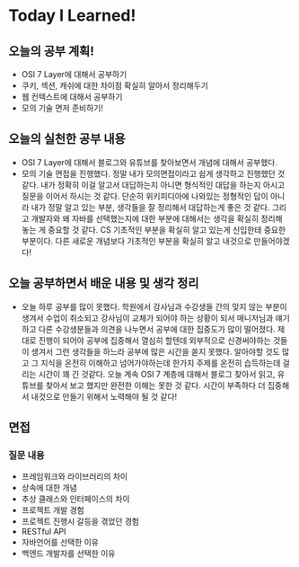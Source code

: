 # Today I Learned!
## 오늘의 공부 계획!
* OSI 7 Layer에 대해서 공부하기
* 쿠키, 섹션, 캐쉬에 대한 차이점 확실히 알아서 정리해두기
* 웹 컨텍스트에 대해서 공부하기
* 모의 기술 면저 준비하기!
## 오늘의 실천한 공부 내용
* OSI 7 Layer에 대해서 블로그와 유튜브를 찾아보면서 개념에 대해서 공부했다.
* 모의 기술 면접을 진행했다. 정말 내가 모의면접이라고 쉽게 생각하고 진행했던 것 같다.
내가 정확히 이걸 알고서 대답하는지 아니면 형식적인 대답을 하는지 아시고 질문을 이어서 하시는 것 같다.
단순히 위키피디아에 나와있는 정형적인 답이 아니라 내가 정말 알고 있는 부분, 생각들을
잘 정리해서 대답하는게 좋은 것 같다. 그리고 개발자와 왜 자바를 선택했는지에 대한 부분에 대해서는
생각을 확실히 정리해 놓는 게 중요할 것 같다. CS 기초적인 부분을 확실히 알고 있는게 신입한테 중요한 부분이다.
다른 새로운 개념보다 기초적인 부분을 확실히 알고 내것으로 만들어야겠다!

## 오늘 공부하면서 배운 내용 및 생각 정리
* 오늘 하루 공부를 많이 못했다. 학원에서 강사님과 수강생들 간의 맞지 않는 부분이 생겨서
수업이 취소되고 강사님이 교체가 되어야 하는 상황이 되서 매니저님과 얘기하고 다른 수강생분들과  의견을 나누면서
공부에 대한 집중도가 많이 떨어졌다. 제대로 진행이 되어야 공부에 집중해서 열심히 할텐데
외부적으로 신경써야하는 것들이 생겨서 그런 생각들을 하느라 공부에 많은 시간을 쏟지 못했다.
알아야할 것도 많고 그 지식을 온전히 이해하고 넘어가야하는데 한가지 주제를 온전히 습득하는데 걸리는 시간이 꽤 긴 것같다.
오늘 계속 OSI 7 계층에 대해서 블로그 찾아서 읽고, 유튜브를 찾아서 보고 했지만 완전한 이해는 못한 것 같다.
시간이 부족하다 더 집중해서 내것으로 만들기 위해서 노력해야 될 것 같다!

## 면접
### 질문 내용
* 프레임워크와 라이브러리의 차이
* 상속에 대한 개념
* 추상 클래스와 인터페이스의 차이
* 프로젝트 개발 경험
* 프로젝트 진행시 갈등을 겪었던 경험
* RESTful API
* 자바언어를 선택한 이유
* 백엔드 개발자를 선택한 이유
